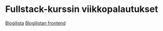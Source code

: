 # Fullstack-kurssin viikkopalautukset

[Blogilista](https://github.com/PyryV/blogilista)
[Blogilistan frontend](https://github.com/PyryV/blogilista/tree/master/bloglist-frontend)
